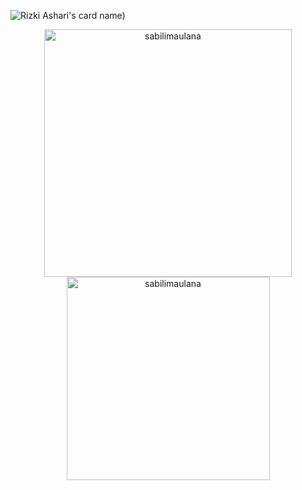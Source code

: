 ![Rizki Ashari's card name](https://cardivo.vercel.app/api?name=Rizki%20Ashari&description=Hi,%20i%27m%20a%20fullstack%20web%20developer.&image=https://avatars.githubusercontent.com/u/80566147?s=200&v=4&fontColor=%23ddd&backgroundColor=%232A272A&iconColor=%23fff&instagram=rizkiashari_&linkedin=Rizki%20Ashari%&github=rizkiashari&pattern=iLikeFood&colorPattern=%23000))

<p align=center>
  <div align=center>
    <a href="https://github.com/denvercoder1/github-readme-streak-stats" title="Go to Source">
      <img  width=396 src="https://github-readme-streak-stats.herokuapp.com/?user=rizkiashari&theme=dracula&currStreakNum=fe8dab&currStreakLabel=fe8dab&hide_border=true" alt="sabilimaulana" />
    </a>
  </div>
  <div align=center>
    <a href="https://github.com/anuraghazra/github-readme-stats">
      <img width=325 align="center" src="https://github-readme-stats.vercel.app/api/top-langs/?username=rizkiashari&title_color=fe8dab&text_color=ffffff&icon_color=fe8dab&bg_color=20232a&langs_count=8&layout=compact&border_color=fe8dab&hide_border=true" alt="sabilimaulana"/>
    </a>
  </div>
  <br>
</p>


